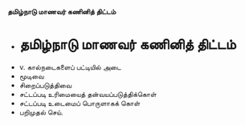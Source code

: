 **தமிழ்நாடு மாணவர் கணினித் திட்டம்**
- # தமிழ்நாடு மாணவர் கணினித் திட்டம்
- v. கால்நடைகளைப் பட்டியில் அடை
- மூடிவை
- சிறைப்படுத்திவை
- சட்டப்படி உரிமையைத் தன்வயப்படுத்திக்கொள்
- சட்டப்படி உடைமைப் பொருளாகக் கொள்
- பறிமுதல் செய்.

